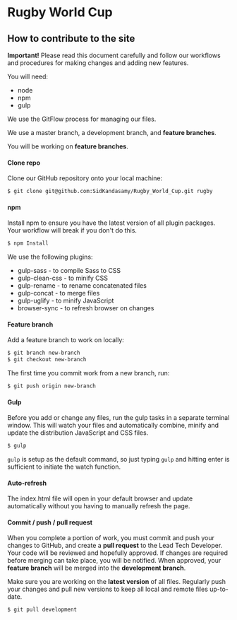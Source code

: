 # Rugby World Cup

## How to contribute to the site

**Important!** Please read this document carefully and follow our workflows and procedures for making changes and adding new features.

You will need:

* node
* npm
* gulp

We use the GitFlow process for managing our files.

We use a master branch, a development branch, and **feature branches**.

You will be working on **feature branches**.

#### Clone repo

Clone our GitHub repository onto your local machine:

```bash
$ git clone git@github.com:SidKandasamy/Rugby_World_Cup.git rugby
```

#### npm

Install npm to ensure you have the latest version of all plugin packages. Your workflow will break if you don't do this.

```bash
$ npm Install
```

We use the following plugins:

* gulp-sass - to compile Sass to CSS
* gulp-clean-css - to minify CSS
* gulp-rename - to rename concatenated files
* gulp-concat - to merge files
* gulp-uglify - to minify JavaScript
* browser-sync - to refresh browser on changes

#### Feature branch

Add a feature branch to work on locally:

```bash
$ git branch new-branch
$ git checkout new-branch
```

The first time you commit work from a new branch, run:

```bash
$ git push origin new-branch
```

#### Gulp

Before you add or change any files, run the gulp tasks in a separate terminal window. This will watch your files and automatically combine, minify and update the distribution JavaScript and CSS files.

```bash
$ gulp
```

`gulp` is setup as the default command, so just typing `gulp` and hitting enter is sufficient to initiate the watch function.

#### Auto-refresh

The index.html file will open in your default browser and update automatically without you having to manually refresh the page.

#### Commit / push / pull request

When you complete a portion of work, you must commit and push your changes to GitHub, and create a **pull request** to the Lead Tech Developer. Your code will be reviewed and hopefully approved. If changes are required before merging can take place, you will be notified. When approved, your **feature branch** will be merged into the **development branch**.

Make sure you are working on the **latest version** of all files. Regularly push your changes and pull new versions to keep all local and remote files up-to-date.

```bash
$ git pull development
```
